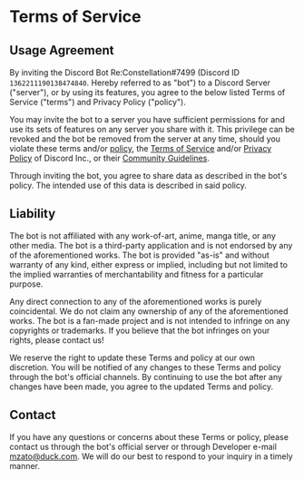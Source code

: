 # Terms of Service
## Usage Agreement
By inviting the Discord Bot ReᱺConstellation#7499 (Discord ID `1362211190138474840`. Hereby referred to as "bot") to a Discord Server ("server"), or by using its features, you agree to the below listed Terms of Service ("terms") and Privacy Policy ("policy").

You may invite the bot to a server you have sufficient permissions for and use its sets of features on any server you share with it. This privilege can be revoked and the bot be removed from the server at any time, should you violate these terms and/or [policy](https://discord.com/terms), the [Terms of Service](https://discord.com/terms) and/or [Privacy Policy](https://discord.com/privacy) of Discord Inc., or their [Community Guidelines](https://discord.com/guidelines).

Through inviting the bot, you agree to share data as described in the bot's policy. The intended use of this data is described in said policy.

## Liability
The bot is not affiliated with any work-of-art, anime, manga title, or any other media. The bot is a third-party application and is not endorsed by any of the aforementioned works. The bot is provided "as-is" and without warranty of any kind, either express or implied, including but not limited to the implied warranties of merchantability and fitness for a particular purpose.

Any direct connection to any of the aforementioned works is purely coincidental. We do not claim any ownership of any of the aforementioned works. The bot is a fan-made project and is not intended to infringe on any copyrights or trademarks. If you believe that the bot infringes on your rights, please contact us!

We reserve the right to update these Terms and policy at our own discretion. You will be notified of any changes to these Terms and policy through the bot's official channels. By continuing to use the bot after any changes have been made, you agree to the updated Terms and policy.

## Contact
If you have any questions or concerns about these Terms or policy, please contact us through the bot's official server or through Developer e-mail mzato@duck.com.
We will do our best to respond to your inquiry in a timely manner.